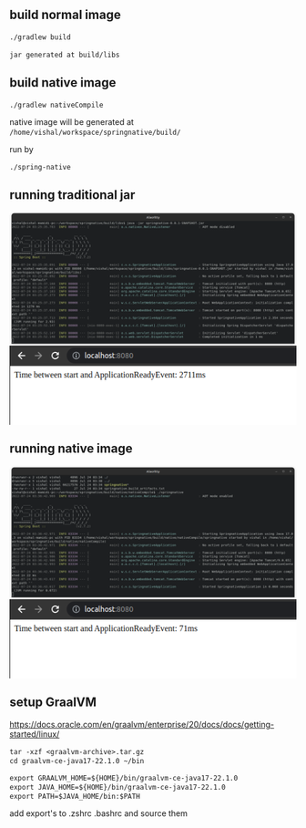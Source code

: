## build normal image

```
./gradlew build
```
`jar generated at build/libs`

## build native image 

```
./gradlew nativeCompile
```
native image will be generated at `/home/vishal/workspace/springnative/build/`

run by 

```
./spring-native
```

## running traditional jar 

<img align=center src=assets/jar1.png>  
<img align=center src=assets/jar2.png>

## running native image

<img align=center src=assets/native1.png>
<img align=center src=assets/native2.png>


## setup GraalVM

https://docs.oracle.com/en/graalvm/enterprise/20/docs/docs/getting-started/linux/



```
tar -xzf <graalvm-archive>.tar.gz
cd graalvm-ce-java17-22.1.0 ~/bin

```

```
export GRAALVM_HOME=${HOME}/bin/graalvm-ce-java17-22.1.0
export JAVA_HOME=${HOME}/bin/graalvm-ce-java17-22.1.0
export PATH=$JAVA_HOME/bin:$PATH
```

add export's to .zshrc .bashrc and source them 

